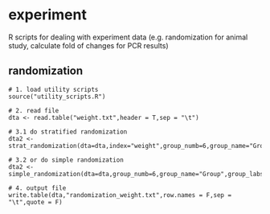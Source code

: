 # experiment
R scripts for dealing with experiment data (e.g. randomization for animal study, calculate fold of changes for PCR results)


## randomization
```
# 1. load utility scripts
source("utility_scripts.R")

# 2. read file
dta <- read.table("weight.txt",header = T,sep = "\t")

# 3.1 do stratified randomization
dta2 <- strat_randomization(dta=dta,index="weight",group_numb=6,group_name="Group",group_labs=c("a1","a2","a3","b1","b2","b3"))
 
# 3.2 or do simple randomization
dta2 <- simple_randomization(dta=dta,group_numb=6,group_name="Group",group_labs="default",index="weight")

# 4. output file
write.table(dta,"randomization_weight.txt",row.names = F,sep = "\t",quote = F)
```
